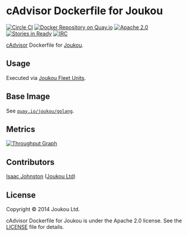 cAdvisor Dockerfile for Joukou 
==============================
[![Circle CI](https://circleci.com/gh/joukou/joukou-docker-cadvisor/tree/develop.png?style=badge&circle-token=1568cbbedaf294cee27518b5f2a80d06cfe8bcf8)](https://circleci.com/gh/joukou/joukou-docker-cadvisor/tree/develop) [![Docker Repository on Quay.io](https://quay.io/repository/joukou/cadvisor/status?token=e0abbb47-78b9-4d81-8303-753c38068b6c "Docker Repository on Quay.io")](https://quay.io/repository/joukou/cadvisor) [![Apache 2.0](http://img.shields.io/badge/License-Apache%202.0-brightgreen.svg)](#license) [![Stories in Ready](https://badge.waffle.io/joukou/joukou-docker-cadvisor.png?label=ready&title=Ready)](http://waffle.io/joukou/joukou-docker-cadvisor) [![IRC](http://img.shields.io/badge/IRC-%23joukou-blue.svg)](http://webchat.freenode.net/?channels=joukou)

[cAdvisor](https://github.com/google/cadvisor) Dockerfile for
[Joukou](https://joukou.com).

## Usage

Executed via [Joukou Fleet Units](https://github.com/joukou/joukou-fleet).

## Base Image

See [`quay.io/joukou/golang`](https://github.com/joukou/joukou-docker-golang).

## Metrics

[![Throughput Graph](https://graphs.waffle.io/joukou/joukou-docker-cadvisor/throughput.svg)](https://waffle.io/joukou/joukou-docker-cadvisor/metrics)

## Contributors

[Isaac Johnston](https://github.com/superstructor) ([Joukou Ltd](https://joukou.com))

## License

Copyright &copy; 2014 Joukou Ltd.

cAdvisor Dockerfile for Joukou is under the Apache 2.0 license. See the
[LICENSE](LICENSE) file for details.